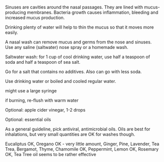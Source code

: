 Sinuses are cavities around the nasal passages. They are lined with mucus-producing membranes. Bacteria growth causes inflammation, bleeding and increased mucus production.

Drinking plenty of water will help to thin the mucus so that it moves more easily.

A nasal wash can remove mucus and germs from the nose and sinuses. Use any saline (saltwater) nose spray or a homemade wash.

Saltwater wash: for 1 cup of cool drinking water, use half a teaspoon of soda and half a teaspoon of sea salt.

Go for a salt that contains no additives. Also can go with less soda.

Use drinking water or boiled and cooled regular water.

might use a large syringe

if burning, re-flush with warm water

Optional: apple cider vinegar, 1-2 drops

Optional: essential oils

As a general guideline, pick antiviral, antimicrobial oils. Oils are best for inhalations, but very small quantities are OK for washes though.

Eucaliptus OK, Oregano OK - very little amount, Ginger, Pine, Lavender, Tea Trea, Bergamot, Thyme, Chamomile OK, Peppermint, Lemon OK, Rosemary OK, Tea Tree oil seems to be rather effective
